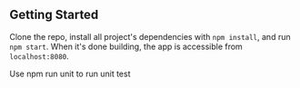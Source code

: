 ## Getting Started

Clone the repo, install all project's dependencies with `npm install`, and run `npm start`. When it's done building, the app is accessible from `localhost:8080`.

Use npm run unit to run unit test
